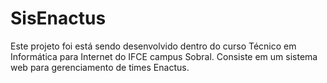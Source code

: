 # SisEnactus
Este projeto foi está sendo desenvolvido dentro do curso Técnico em Informática para Internet do IFCE campus Sobral. Consiste em um sistema web para gerenciamento de times Enactus.
